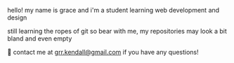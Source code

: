 hello! my name is grace and i'm a student learning web development and design

still learning the ropes of git so bear with me, my repositories may look a bit bland and even empty

🌠 contact me at grr.kendall@gmail.com if you have any questions!

<!---
graaken/graaken is a ✨ special ✨ repository because its `README.md` (this file) appears on your GitHub profile.
You can click the Preview link to take a look at your changes.
--->

